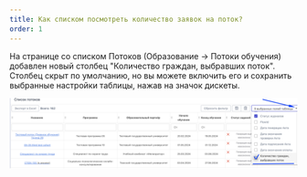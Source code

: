 ```yaml
---
title: Как списком посмотреть количество заявок на поток?
order: 1
---
```


На странице со списком Потоков (Образование  -> Потоки обучения)  добавлен новый столбец  "Количество граждан, выбравших поток".\
Столбец скрыт по умолчанию, но вы можете включить его и сохранить выбранные настройки таблицы, нажав на значок дискеты.

![](<./image (141).png>)